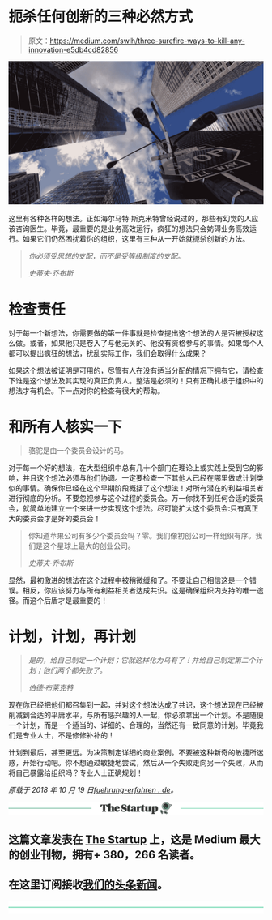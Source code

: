 # 扼杀任何创新的三种必然方式

> 原文：<https://medium.com/swlh/three-surefire-ways-to-kill-any-innovation-e5db4cd82856>

![](img/81d48339de8e127585c572352ab4f1ce.png)

这里有各种各样的想法。正如海尔马特·斯克米特曾经说过的，那些有幻觉的人应该咨询医生。毕竟，最重要的是业务高效运行，疯狂的想法只会妨碍业务高效运行。如果它们仍然困扰着你的组织，这里有三种从一开始就扼杀创新的方法。

> *你必须受思想的支配，而不是受等级制度的支配。*
> 
> *史蒂夫·乔布斯*

# 检查责任

对于每一个新想法，你需要做的第一件事就是检查提出这个想法的人是否被授权这么做。或者，如果他只是卷入了与他无关的、他没有资格参与的事情。如果每个人都可以提出疯狂的想法，扰乱实际工作，我们会取得什么成果？

如果这个想法被证明是可用的，尽管有人在没有适当分配的情况下拥有它，请检查下谁是这个想法及其实现的真正负责人。整洁是必须的！只有正确扎根于组织中的想法才有机会。下一点对你的检查有很大的帮助。

# 和所有人核实一下

> 骆驼是由一个委员会设计的马。

对于每一个好的想法，在大型组织中总有几十个部门在理论上或实践上受到它的影响，并且这个想法必须与他们协调。一定要检查一下其他人已经在哪里做或计划类似的事情。确保你已经在这个早期阶段概括了这个想法！对所有潜在的利益相关者进行彻底的分析。不要忽视参与这个过程的委员会。万一你找不到任何合适的委员会，就简单地建立一个来进一步实现这个想法。尽可能扩大这个委员会:只有真正大的委员会才是好的委员会！

> 你知道苹果公司有多少个委员会吗？零。我们像初创公司一样组织有序。我们是这个星球上最大的创业公司。
> 
> *史蒂夫·乔布斯*

显然，最初激进的想法在这个过程中被稍微缓和了。不要让自己相信这是一个错误。相反，你应该努力与所有利益相关者达成共识。这是确保组织内支持的唯一途径。而这个后盾才是最重要的！

# 计划，计划，再计划

> *是的，给自己制定一个计划；它就这样化为乌有了！并给自己制定第二个计划；他们两个都失败了。*
> 
> *伯德·布莱克特*

现在你已经把他们都召集到一起，并对这个想法达成了共识，这个想法现在已经被削减到合适的平庸水平，与所有感兴趣的人一起，你必须拿出一个计划。不是随便一个计划，而是一个适当的、详细的、合理的，当然还有一致同意的计划。毕竟我们是专业人士，不是修修补补的！

计划到最后，甚至更远。为决策制定详细的商业案例。不要被这种新奇的敏捷所迷惑，开始行动吧。你不想通过敏捷地尝试，然后从一个失败走向另一个失败，从而将自己暴露给组织吗？专业人士正确规划！

*原载于 2018 年 10 月 19 日*[*fuehrung-erfahren . de*](https://fuehrung-erfahren.de/en/2018/10/three-surefire-ways-to-kill-any-innovation/)*。*

[![](img/308a8d84fb9b2fab43d66c117fcc4bb4.png)](https://medium.com/swlh)

## 这篇文章发表在 [The Startup](https://medium.com/swlh) 上，这是 Medium 最大的创业刊物，拥有+ 380，266 名读者。

## 在这里订阅接收[我们的头条新闻](http://growthsupply.com/the-startup-newsletter/)。

[![](img/b0164736ea17a63403e660de5dedf91a.png)](https://medium.com/swlh)